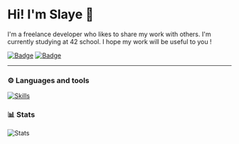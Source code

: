 # Hi! I'm Slaye 👋

I'm a freelance developer who likes to share my work with others. 
I'm currently studying at 42 school. I hope my work will be useful to you !

[![Badge](https://img.shields.io/badge/School-100000?style=for-the-badge&logo=42&logoColor=white&labelColor=323232&color=646464)](https://42.fr/en/homepage/)
[![Badge](https://img.shields.io/badge/Uduterrage-100000?style=for-the-badge&logo=Gmail&logoColor=white&labelColor=3535DA&color=3E3EFF)](https://mail.google.com)

---

### ⚙️ Languages and tools

[![Skills](https://skillicons.dev/icons?i=bash,vscode,c,cpp,cs,python,js,nodejs,html,css,firebase,unity,github,linux)](#)

### 📊 Stats

![Stats](https://github-readme-stats.vercel.app/api?username=0Slaye&show_icons=true&theme=github_dark)
